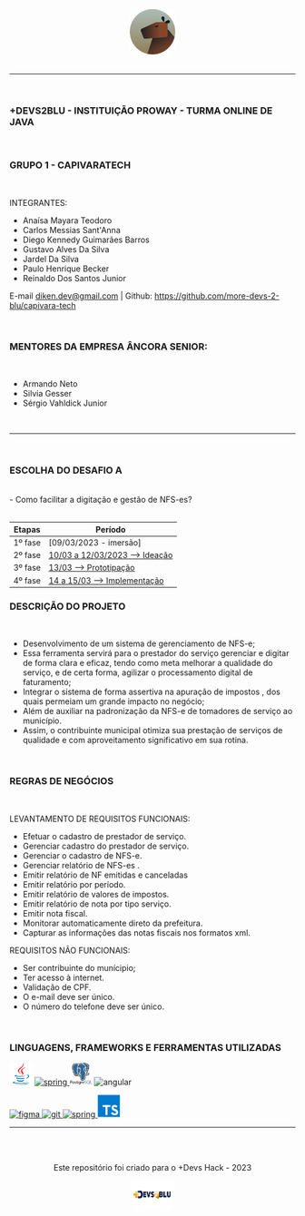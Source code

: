 <div align="center"> 
  <p align='center'> 
   <img src="media/capivara.png" height="80"/><br><br> 
 </div>

---------------
<br>

###  +DEVS2BLU - INSTITUIÇÃO PROWAY - TURMA ONLINE DE JAVA 
<br>

### GRUPO 1 - CAPIVARATECH   

<br>

INTEGRANTES: 

- Anaísa Mayara Teodoro
- Carlos Messias Sant'Anna
- Diego Kennedy Guimarães Barros
- Gustavo Alves Da Silva
- Jardel Da Silva
- Paulo Henrique Becker
- Reinaldo Dos Santos Junior

E-mail diken.dev@gmail.com    | Github: https://github.com/more-devs-2-blu/capivara-tech 

<br>

### MENTORES DA EMPRESA ÂNCORA SENIOR: 

<br>

- Armando Neto
- Silvia Gesser
- Sérgio Vahldick Junior

<br>

---------------
<br>

### ESCOLHA DO DESAFIO A  

<br>
- Como facilitar a digitação e gestão de NFS-es?
<br>
<br>

| Etapas | Período |
| ------ | ------ |
| 1º fase | [09/03/2023 - imersão] |
| 2º fase | [10/03 a 12/03/2023 --> Ideação](https://miro.com/welcomeonboard/amxraVpTbFVXNUc0YVVlZnJJQkIxQTlPQXhhQ1NrcEtkMXV3NW9RakZyYlBFdUNXMG1xaHlwSW5zU1ByMXc2S3wzNDU4NzY0NTQ4NDM2OTMzODQ2fDI=?share_link_id=662426892510) |
| 3º fase | [13/03 --> Prototipação](https://www.figma.com/file/ycll5Sw56Af4Kaw2vQU204/CapivaraTech?node-id=0-1) |
| 4º fase | [14 a 15/03 --> Implementação](https://github.com/more-devs-2-blu/capivara-tech) |


### DESCRIÇÃO DO PROJETO

<br>

- Desenvolvimento de um sistema de gerenciamento de NFS-e;
- Essa ferramenta servirá para o prestador do serviço gerenciar e digitar de forma clara e eficaz, tendo como meta melhorar a qualidade do serviço, e de certa forma, agilizar o processamento digital de faturamento;
-  Integrar o sistema de forma assertiva na apuração de impostos , dos quais permeiam um grande impacto no negócio;
- Além de auxiliar na padronização da NFS-e de tomadores de serviço ao município.
- Assim, o contribuinte municipal otimiza sua prestação de serviços de qualidade e com aproveitamento significativo em sua rotina.

<br>

### REGRAS DE NEGÓCIOS 

<br>

LEVANTAMENTO DE REQUISITOS FUNCIONAIS:
<br>

- Efetuar o cadastro de prestador de serviço.
- Gerenciar cadastro do prestador de serviço.
- Gerenciar o cadastro de NFS-e.
- Gerenciar relatório de NFS-es .
- Emitir relatório de NF emitidas e canceladas
- Emitir relatório por período.
- Emitir relatório de valores de impostos.
- Emitir relatório de nota por tipo serviço.
- Emitir nota fiscal.
- Monitorar automaticamente direto da prefeitura.
- Capturar as informações das notas fiscais nos formatos xml.

REQUISITOS NÃO FUNCIONAIS:
<br>
 - Ser contribuinte do munícipio;
 - Ter acesso à internet.
 - Validação de CPF.
 - O e-mail deve ser único.
 - O número do telefone deve ser único.

<br>

### LINGUAGENS, FRAMEWORKS E FERRAMENTAS UTILIZADAS


<img src="https://raw.githubusercontent.com/devicons/devicon/master/icons/java/java-original.svg" alt="java" width="40" height="40"/>
<a href="https://angular.io" target="_blank" rel="noreferrer"> <a href="https://spring.io/" target="_blank" rel="noreferrer"> 
<img src="https://www.vectorlogo.zone/logos/springio/springio-icon.svg" alt="spring" width="40" height="40"/> </a>
<img src="https://raw.githubusercontent.com/devicons/devicon/master/icons/postgresql/postgresql-original-wordmark.svg" alt="postgresql" width="40" height="40"/> </a> 
<img src="https://angular.io/assets/images/logos/angular/angular.svg" alt="angular" width="40" height="40"/> </a>  
<a href="https://www.figma.com/" target="_blank" rel="noreferrer"> 

<img src="https://www.vectorlogo.zone/logos/figma/figma-icon.svg" alt="figma" width="40" height="40"/> </a> <a href="https://git-scm.com/" target="_blank" rel="noreferrer"> 
<img src="https://www.vectorlogo.zone/logos/git-scm/git-scm-icon.svg" alt="git" width="40" height="40"/> </a> <a href="https://www.java.com" target="_blank" rel="noreferrer"> 
 </a> <a href="https://spring.io/" target="_blank" rel="noreferrer"> <img src="https://www.vectorlogo.zone/logos/springio/springio-icon.svg" alt="spring" width="40" height="40"/> </a> <a href="https://www.typescriptlang.org/" target="_blank" rel="noreferrer"> 
<img src="https://raw.githubusercontent.com/devicons/devicon/master/icons/typescript/typescript-original.svg" alt="typescript" width="40" height="40"/> </a> </p>

---------------
  
  
 <!-- fim do readme -->

<div align="center">
 <p>
 <br>
 
   <br><strong><Repo-Name></strong>Este repositório foi criado para o +Devs Hack - 2023
  <p>
 </div>
   
 <div align="center">
  <img src="media/logo-devs2blu.png" width="70" height="50"/>
 </div>

